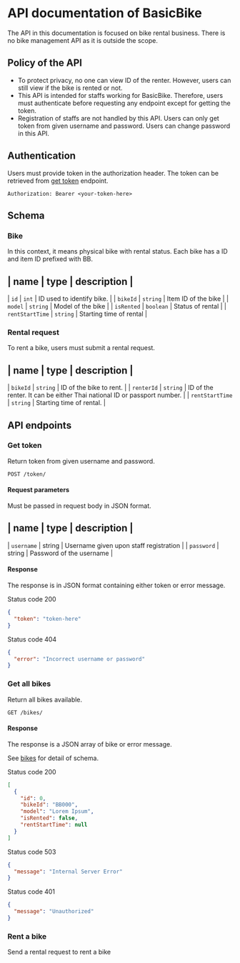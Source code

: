 # API documentation of BasicBike

The API in this documentation is focused on bike rental business. 
There is no bike management API as it is outside the scope.

## Policy of the API
- To protect privacy, no one can view ID of the renter. However, users can still 
  view if the bike is rented or not.
- This API is intended for staffs working for BasicBike. Therefore, users must
  authenticate before requesting any endpoint except for getting the token.
- Registration of staffs are not handled by this API. Users can only get token from
  given username and password. Users can change password in this API.


## Authentication

Users must provide token in the authorization header. The token can be retrieved 
from [get token](#get-token) endpoint.

```http request
Authorization: Bearer <your-token-here>
```

## Schema

### Bike
In this context, it means physical bike with rental status. Each bike has
a ID and item ID prefixed with BB.

| name            | type      | description               |
-----------------------------------------------------------
| `id`            | `int`     | ID used to identify bike. |
| `bikeId`        | `string`  | Item ID of the bike       |
| `model`         | `string`  | Model of the bike         |
| `isRented`      | `boolean` | Status of rental          |
| `rentStartTime` | `string`  | Starting time of rental   |

### Rental request
To rent a bike, users must submit a rental request.

| name            | type     | description                                                             |
--------------------------------------------------------------------------------------------------------
| `bikeId`        | `string` | ID of the bike to rent.                                                 |
| `renterId`      | `string` | ID of the renter. It can be either Thai national ID or passport number. |
| `rentStartTime` | `string` | Starting time of rental.                                                | 

## API endpoints

### Get token

Return token from given username and password.

```http request
POST /token/
```

#### Request parameters
Must be passed in request body in JSON format.

| name       | type   | description                            |
--------------------------------------------------------------
| `username` | string | Username given upon staff registration |
| `password` | string | Password of the username               |

#### Response

The response is in JSON format containing either token or error message.

Status code 200

```json
{
  "token": "token-here"
}
```

Status code 404

```json
{
  "error": "Incorrect username or password"
}
```

### Get all bikes

Return all bikes available.

```http request
GET /bikes/
```

#### Response

The response is a JSON array of bike or error message.

See [bikes](#bike) for detail of schema.

Status code 200
```json
[
  {
    "id": 0,
    "bikeId": "BB000",
    "model": "Lorem Ipsum",
    "isRented": false,
    "rentStartTime": null
  }
]
```

Status code 503
```json
{
  "message": "Internal Server Error"
}
```

Status code 401
```json
{
  "message": "Unauthorized"
}
```

### Rent a bike

Send a rental request to rent a bike
